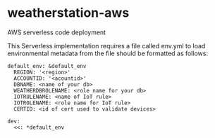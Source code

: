 # weatherstation-aws
AWS serverless code deployment

This Serverless implementation requires a file called env.yml to load environmental metadata from the file should be formatted as follows:

    default_env: &default_env
      REGION: '<region>'
      ACCOUNTID: '<acountid>'
      DBNAME: <name of your db>
      WEATHERDBROLENAME: <role name for your db>
      IOTRULENAME: <name of IoT rule>
      IOTROLENAME: <role name for IoT rule>
      CERTID: <id of cert used to validate devices>    
    
    dev:
      <<: *default_env
